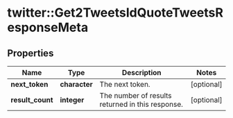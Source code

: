 # twitter::Get2TweetsIdQuoteTweetsResponseMeta


## Properties
Name | Type | Description | Notes
------------ | ------------- | ------------- | -------------
**next_token** | **character** | The next token. | [optional] 
**result_count** | **integer** | The number of results returned in this response. | [optional] 


